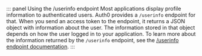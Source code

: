 ::: panel Using the /userinfo endpoint
Most applications display profile information to authenticated users. Auth0 provides a `/userinfo` endpoint for that. When you send an access token to the endpoint, it returns a JSON object with information about the user. The information stored in that object depends on how the user logged in to your application. 
To learn more about the information returned by the `/userinfo` endpoint, see the [/userinfo endpoint documentation](/api/authentication#get-user-info).
:::
